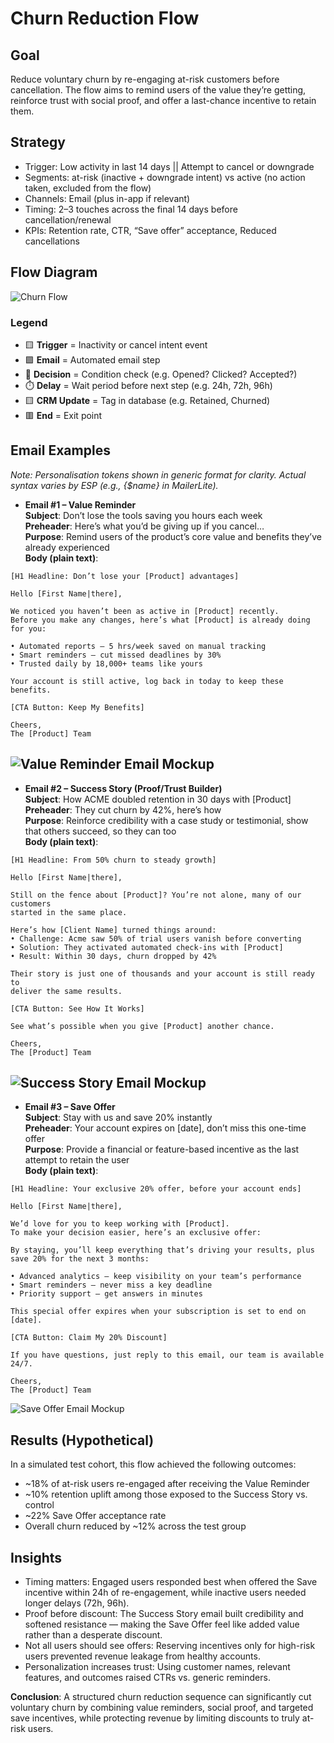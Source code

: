 # Churn Reduction Flow

## Goal

Reduce voluntary churn by re-engaging at-risk customers before cancellation. The flow aims to remind users of the value they’re getting, reinforce trust with social proof, and offer a last-chance incentive to retain them.

## Strategy

- Trigger: Low activity in last 14 days || Attempt to cancel or downgrade
- Segments: at-risk (inactive + downgrade intent) vs active (no action taken, excluded from the flow)
- Channels: Email (plus in-app if relevant)  
- Timing: 2–3 touches across the final 14 days before cancellation/renewal
- KPIs: Retention rate, CTR, “Save offer” acceptance, Reduced cancellations

## Flow Diagram

![Churn Flow](diagram-churn.png)

### Legend

- 🟨 **Trigger** = Inactivity or cancel intent event  
- 🟪 **Email** = Automated email step  
- 🔷 **Decision** = Condition check (e.g. Opened? Clicked? Accepted?)  
- ⏱️ **Delay** = Wait period before next step (e.g. 24h, 72h, 96h)  
- 🟨 **CRM Update** = Tag in database (e.g. Retained, Churned)  
- 🟥 **End** = Exit point  


## Email Examples
_Note: Personalisation tokens shown in generic format for clarity. Actual syntax varies by ESP (e.g., {$name} in MailerLite)._

- **Email #1 – Value Reminder**  
  **Subject**: Don’t lose the tools saving you hours each week  
  **Preheader**: Here’s what you’d be giving up if you cancel…  
  **Purpose**: Remind users of the product’s core value and benefits they’ve already experienced  
  **Body (plain text)**:  

```
[H1 Headline: Don’t lose your [Product] advantages]  

Hello [First Name|there],

We noticed you haven’t been as active in [Product] recently.  
Before you make any changes, here’s what [Product] is already doing for you:

• Automated reports — 5 hrs/week saved on manual tracking  
• Smart reminders — cut missed deadlines by 30%  
• Trusted daily by 18,000+ teams like yours  

Your account is still active, log back in today to keep these benefits.  

[CTA Button: Keep My Benefits]

Cheers,
The [Product] Team
```

![Value Reminder Email Mockup](email-mockups/value-mockup.png)
---

- **Email #2 – Success Story (Proof/Trust Builder)**  
  **Subject**: How ACME doubled retention in 30 days with [Product]  
  **Preheader**: They cut churn by 42%, here’s how  
  **Purpose**: Reinforce credibility with a case study or testimonial, show that others succeed, so they can too  
  **Body (plain text)**:  

```
[H1 Headline: From 50% churn to steady growth]

Hello [First Name|there],

Still on the fence about [Product]? You’re not alone, many of our customers 
started in the same place.

Here’s how [Client Name] turned things around:
• Challenge: Acme saw 50% of trial users vanish before converting  
• Solution: They activated automated check-ins with [Product]    
• Result: Within 30 days, churn dropped by 42%  

Their story is just one of thousands and your account is still ready to 
deliver the same results.  

[CTA Button: See How It Works]

See what’s possible when you give [Product] another chance.

Cheers,
The [Product] Team
```
![Success Story Email Mockup](email-mockups/success-story.png)
---

- **Email #3 – Save Offer**  
  **Subject**: Stay with us and save 20% instantly  
  **Preheader**: Your account expires on [date], don’t miss this one-time offer  
  **Purpose**: Provide a financial or feature-based incentive as the last attempt to retain the user  
  **Body (plain text)**:  

```
[H1 Headline: Your exclusive 20% offer, before your account ends]

Hello [First Name|there],

We’d love for you to keep working with [Product].  
To make your decision easier, here’s an exclusive offer:  

By staying, you’ll keep everything that’s driving your results, plus save 20% for the next 3 months:

• Advanced analytics — keep visibility on your team’s performance
• Smart reminders — never miss a key deadline
• Priority support — get answers in minutes

This special offer expires when your subscription is set to end on [date].  

[CTA Button: Claim My 20% Discount]

If you have questions, just reply to this email, our team is available 24/7.  

Cheers,
The [Product] Team
```
![Save Offer Email Mockup](email-mockups/offer.png)

## Results (Hypothetical)
In a simulated test cohort, this flow achieved the following outcomes:  

- ~18% of at-risk users re-engaged after receiving the Value Reminder  
- ~10% retention uplift among those exposed to the Success Story vs. control  
- ~22% Save Offer acceptance rate
- Overall churn reduced by ~12% across the test group

## Insights
- Timing matters: Engaged users responded best when offered the Save incentive within 24h of re-engagement, while inactive users needed longer delays (72h, 96h).
- Proof before discount: The Success Story email built credibility and softened resistance — making the Save Offer feel like added value rather than a desperate discount.
- Not all users should see offers: Reserving incentives only for high-risk users prevented revenue leakage from healthy accounts.
- Personalization increases trust: Using customer names, relevant features, and outcomes raised CTRs vs. generic reminders.

**Conclusion**: A structured churn reduction sequence can significantly cut voluntary churn by combining value reminders, social proof, and targeted save incentives, while protecting revenue by limiting discounts to truly at-risk users.
